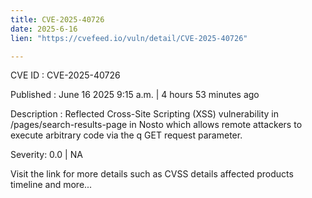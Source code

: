 ```yaml
---
title: CVE-2025-40726
date: 2025-6-16
lien: "https://cvefeed.io/vuln/detail/CVE-2025-40726"

---
```


CVE ID : CVE-2025-40726

Published :  June 16
2025
9:15 a.m. | 4 hours
53 minutes ago

Description : Reflected Cross-Site Scripting (XSS) vulnerability in /pages/search-results-page in Nosto
which allows remote attackers to execute arbitrary code via the q GET request parameter.

Severity: 0.0 | NA

Visit the link for more details
such as CVSS details
affected products
timeline
and more...
